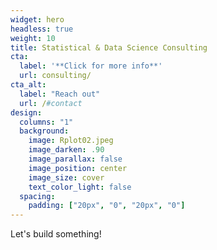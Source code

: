 ```yaml
---
widget: hero
headless: true
weight: 10
title: Statistical & Data Science Consulting
cta:
  label: '**Click for more info**'
  url: consulting/
cta_alt:
  label: "Reach out"
  url: /#contact
design:
  columns: "1"
  background:
    image: Rplot02.jpeg
    image_darken: .90
    image_parallax: false
    image_position: center
    image_size: cover
    text_color_light: false
  spacing:
    padding: ["20px", "0", "20px", "0"]
---
```


Let's build something!